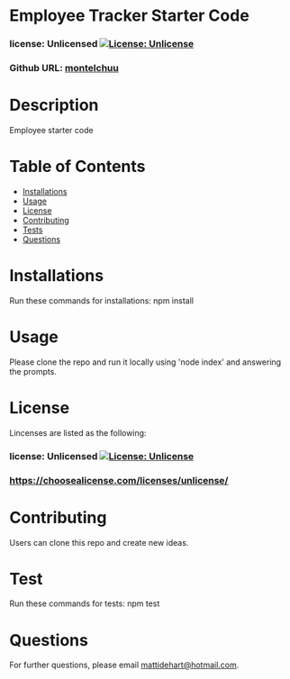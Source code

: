 # Employee Tracker Starter Code

 ### license: Unlicensed [![License: Unlicense](https://img.shields.io/badge/license-Unlicense-blue.svg)](http://unlicense.org/)

 ### Github URL: [montelchuu](https://github.com/montelchuu/)

 # Description
 Employee starter code

  # Table of Contents
  * [Installations](#installations)
  * [Usage](#usage)
  * [License](#license)
  * [Contributing](#contributing)
  * [Tests](#tests)
  * [Questions](#questions)

  # Installations
  Run these commands for installations: npm install

  # Usage
  Please clone the repo and run it locally using 'node index' and answering the prompts. 

  # License
  Lincenses are listed as the following:
  ### license: Unlicensed [![License: Unlicense](https://img.shields.io/badge/license-Unlicense-blue.svg)](http://unlicense.org/)
  ### https://choosealicense.com/licenses/unlicense/

  # Contributing
  Users can clone this repo and create new ideas.

  # Test
  Run these commands for tests:
  npm test

  # Questions
  For further questions, please email mattidehart@hotmail.com.
